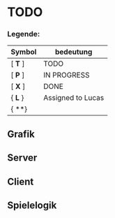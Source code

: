 # TODO

### Legende:

| Symbol    | bedeutung         |
| --------- | ----------------- |
| [ **T** ] | TODO              |
| [ **P** ] | IN PROGRESS       |
| [ **X** ] | DONE              |
| { **L** } | Assigned to Lucas |
| { **}     |


## Grafik 

## Server

## Client

## Spielelogik